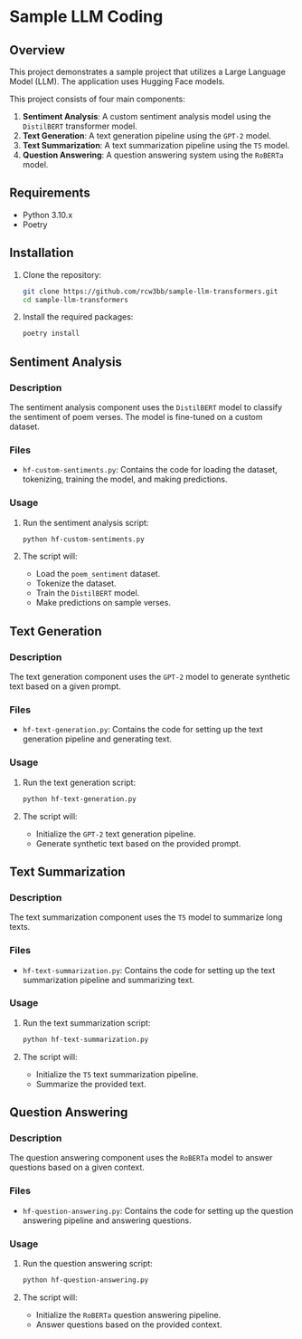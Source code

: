 # Sample LLM Coding

## Overview

This project demonstrates a sample project that utilizes a Large Language Model (LLM). The application uses Hugging Face models.

This project consists of four main components:

1. **Sentiment Analysis**: A custom sentiment analysis model using the `DistilBERT` transformer model.
2. **Text Generation**: A text generation pipeline using the `GPT-2` model.
3. **Text Summarization**: A text summarization pipeline using the `T5` model.
4. **Question Answering**: A question answering system using the `RoBERTa` model.

## Requirements

- Python 3.10.x
- Poetry

## Installation

1. Clone the repository:
    ```sh
    git clone https://github.com/rcw3bb/sample-llm-transformers.git
    cd sample-llm-transformers
    ```

2. Install the required packages:
    ```sh
    poetry install
    ```

## Sentiment Analysis

### Description

The sentiment analysis component uses the `DistilBERT` model to classify the sentiment of poem verses. The model is fine-tuned on a custom dataset.

### Files

- `hf-custom-sentiments.py`: Contains the code for loading the dataset, tokenizing, training the model, and making predictions.

### Usage

1. Run the sentiment analysis script:
    ```sh
    python hf-custom-sentiments.py
    ```

2. The script will:
    - Load the `poem_sentiment` dataset.
    - Tokenize the dataset.
    - Train the `DistilBERT` model.
    - Make predictions on sample verses.

## Text Generation

### Description

The text generation component uses the `GPT-2` model to generate synthetic text based on a given prompt.

### Files

- `hf-text-generation.py`: Contains the code for setting up the text generation pipeline and generating text.

### Usage

1. Run the text generation script:
    ```sh
    python hf-text-generation.py
    ```

2. The script will:
    - Initialize the `GPT-2` text generation pipeline.
    - Generate synthetic text based on the provided prompt.

## Text Summarization

### Description

The text summarization component uses the `T5` model to summarize long texts.

### Files

- `hf-text-summarization.py`: Contains the code for setting up the text summarization pipeline and summarizing text.

### Usage

1. Run the text summarization script:
    ```sh
    python hf-text-summarization.py
    ```

2. The script will:
    - Initialize the `T5` text summarization pipeline.
    - Summarize the provided text.

## Question Answering

### Description

The question answering component uses the `RoBERTa` model to answer questions based on a given context.

### Files

- `hf-question-answering.py`: Contains the code for setting up the question answering pipeline and answering questions.

### Usage

1. Run the question answering script:
    ```sh
    python hf-question-answering.py
    ```

2. The script will:
    - Initialize the `RoBERTa` question answering pipeline.
    - Answer questions based on the provided context.

